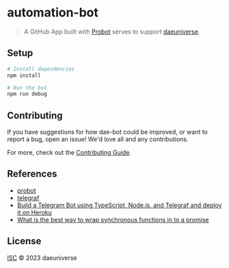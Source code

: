 # automation-bot

> A GitHub App built with [Probot](https://github.com/probot/probot) serves to support [daeuniverse](https://github.com/daeuniverse).

## Setup

```sh
# Install dependencies
npm install

# Run the bot
npm run debug
```

## Contributing

If you have suggestions for how dae-bot could be improved, or want to report a bug, open an issue! We'd love all and any contributions.

For more, check out the [Contributing Guide](CONTRIBUTING.md).

## References

- [probot](https://github.com/probot/probot)
- [telegraf](https://github.com/telegraf/telegraf)
- [Build a Telegram Bot using TypeScript, Node.js, and Telegraf and deploy it on Heroku](https://medium.com/geekculture/build-a-telegram-bot-using-typescript-node-js-and-telegraf-and-deploy-it-on-heroku-fcc28c15614f0h)
- [What is the best way to wrap synchronous functions in to a promise](https://stackoverflow.com/questions/36826592/what-is-the-best-way-to-wrap-synchronous-functions-in-to-a-promise)

## License

[ISC](LICENSE) © 2023 daeuniverse
